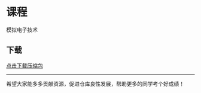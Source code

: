# 课程

模拟电子技术

## 下载

[点击下载压缩包](https://minhaskamal.github.io/DownGit/#/home?url=https://github.com/Royfor12/CQUT-electronic-information-engineering/tree/main/%E8%AF%BE%E7%A8%8B%E7%9B%AE%E5%BD%95/%E6%A8%A1%E7%94%B5)

---

希望大家能多多贡献资源，促进仓库良性发展，帮助更多的同学考个好成绩！